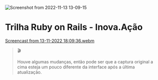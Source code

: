 ![Screenshot from 2022-11-13 13-09-15](https://user-images.githubusercontent.com/5865711/201531959-b1f1b050-561a-40b7-8e54-d43e4af54ea6.png)

# Trilha Ruby on Rails - Inova.Ação
  
[Screencast from 13-11-2022 18:09:36.webm](https://user-images.githubusercontent.com/5865711/201545256-1efcc743-97bf-473d-a49e-0bc8683dfe04.webm)

> 🎬️
> 
> Houve algumas mudanças, então pode ser que a captura original a cima esteja um pouco diferente da interface após a última atualização.
